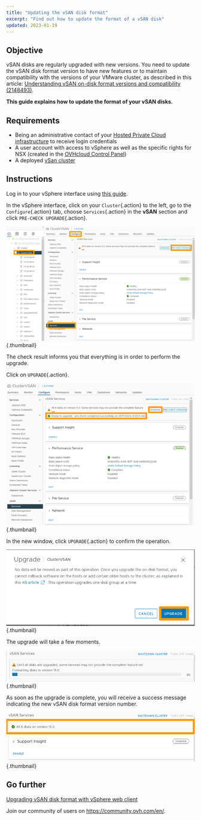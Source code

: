```yaml
---
title: "Updating the vSAN disk format"
excerpt: "Find out how to update the format of a vSAN disk"
updated: 2023-01-19
---
```


## Objective

vSAN disks are regularly upgraded with new versions. You need to update the vSAN disk format version to have new features or to maintain compatibility with the versions of your VMware cluster, as described in this article: [Understanding vSAN on-disk format versions and compatibility (2148493)](https://kb.vmware.com/s/article/2148493).

**This guide explains how to update the format of your vSAN disks.** 

## Requirements

- Being an administrative contact of your [Hosted Private Cloud infrastructure](https://www.ovhcloud.com/en-sg/enterprise/products/hosted-private-cloud/) to receive login credentials
- A user account with access to vSphere as well as the specific rights for NSX (created in the [OVHcloud Control Panel](https://ca.ovh.com/auth/?action=gotomanager&from=https://www.ovh.com/sg/&ovhSubsidiary=sg))
- A deployed [vSan cluster](/pages/hosted_private_cloud/hosted_private_cloud_powered_by_vmware/vmware_vsan)

## Instructions

Log in to your vSphere interface using [this guide](/pages/hosted_private_cloud/hosted_private_cloud_powered_by_vmware/vsphere_interface_connexion).

In the vSphere interface, click on your `Cluster`{.action} to the left, go to the `Configure`{.action} tab, choose `Services`{.action} in the **vSAN** section and click `PRE-CHECK UPGRADE`{.action}.

![01 vSAN disk format upgrade 01](images/01-vsan-disk-format-upgrade01.png){.thumbnail}

The check result informs you that everything is in order to perform the upgrade.

Click on `UPGRADE`{.action}.

![01 vSAN disk format upgrade 02](images/01-vsan-disk-format-upgrade02.png){.thumbnail}

In the new window, click `UPGRADE`{.action} to confirm the operation.

![01 vSAN disk format upgrade 03](images/01-vsan-disk-format-upgrade03.png){.thumbnail}

The upgrade will take a few moments.

![01 vSAN disk format upgrade 04](images/01-vsan-disk-format-upgrade04.png){.thumbnail}

As soon as the upgrade is complete, you will receive a success message indicating the new vSAN disk format version number.

![01 vSAN disk format upgrade 05](images/01-vsan-disk-format-upgrade05.png){.thumbnail}

## Go further

[Upgrading vSAN disk format with vSphere web client](https://docs.vmware.com/en/VMware-vSphere/6.7/com.vmware.vsphere.virtualsan.doc/GUID-9FB6F6D8-80A9-4584-BD0D-8FED073B3D40.html)

Join our community of users on <https://community.ovh.com/en/>.
